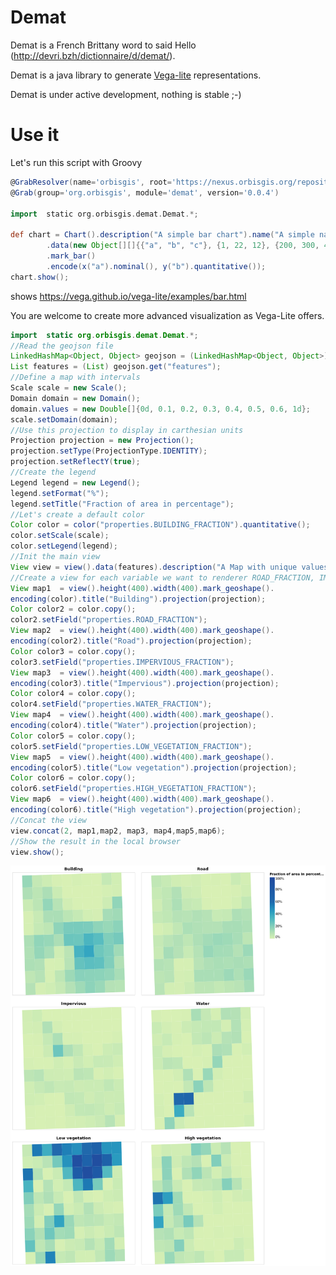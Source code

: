# Demat



Demat is a French Brittany word to said Hello (http://devri.bzh/dictionnaire/d/demat/).

Demat is a java library to generate [Vega-lite](https://vega.github.io/vega-lite/) representations.


Demat is under active development, nothing is stable ;-)


# Use it

Let's run this script with Groovy

```groovy
@GrabResolver(name='orbisgis', root='https://nexus.orbisgis.org/repository/orbisgis/')
@Grab(group='org.orbisgis', module='demat', version='0.0.4')

import  static org.orbisgis.demat.Demat.*;

def chart = Chart().description("A simple bar chart").name("A simple name")
        .data(new Object[][]{{"a", "b", "c"}, {1, 22, 12}, {200, 300, 400}})
        .mark_bar()
        .encode(x("a").nominal(), y("b").quantitative());
chart.show();

```

shows https://vega.github.io/vega-lite/examples/bar.html



You are welcome to create more advanced visualization as Vega-Lite offers.



```java
import  static org.orbisgis.demat.Demat.*;
//Read the geojson file
LinkedHashMap<Object, Object> geojson = (LinkedHashMap<Object, Object>) Read.json("grid_indicators.geojson"));
List features = (List) geojson.get("features");
//Define a map with intervals
Scale scale = new Scale();
Domain domain = new Domain();
domain.values = new Double[]{0d, 0.1, 0.2, 0.3, 0.4, 0.5, 0.6, 1d};
scale.setDomain(domain);
//Use this projection to display in carthesian units
Projection projection = new Projection();
projection.setType(ProjectionType.IDENTITY);
projection.setReflectY(true);
//Create the legend
Legend legend = new Legend();
legend.setFormat("%");
legend.setTitle("Fraction of area in percentage");
//Let's create a default color
Color color = color("properties.BUILDING_FRACTION").quantitative();
color.setScale(scale);
color.setLegend(legend);
//Init the main view
View view = view().data(features).description("A Map with unique values");
//Create a view for each variable we want to renderer ROAD_FRACTION, IMPERVIOUS_FRACTION...
View map1  = view().height(400).width(400).mark_geoshape().
encoding(color).title("Building").projection(projection);
Color color2 = color.copy();
color2.setField("properties.ROAD_FRACTION");
View map2  = view().height(400).width(400).mark_geoshape().
encoding(color2).title("Road").projection(projection);
Color color3 = color.copy();
color3.setField("properties.IMPERVIOUS_FRACTION");
View map3  = view().height(400).width(400).mark_geoshape().
encoding(color3).title("Impervious").projection(projection);
Color color4 = color.copy();
color4.setField("properties.WATER_FRACTION");
View map4  = view().height(400).width(400).mark_geoshape().
encoding(color4).title("Water").projection(projection);
Color color5 = color.copy();
color5.setField("properties.LOW_VEGETATION_FRACTION");
View map5  = view().height(400).width(400).mark_geoshape().
encoding(color5).title("Low vegetation").projection(projection);
Color color6 = color.copy();
color6.setField("properties.HIGH_VEGETATION_FRACTION");
View map6  = view().height(400).width(400).mark_geoshape().
encoding(color6).title("High vegetation").projection(projection);
//Concat the view
view.concat(2, map1,map2, map3, map4,map5,map6);
//Show the result in the local browser
view.show();
```

![Demat multiple maps](demat_concat_maps.png)

